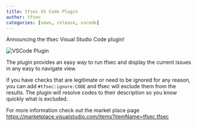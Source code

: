 ```yaml
---
title: tfsec VS Code Plugin
author: tfsec
categories: [news, release, vscode]
---
```


Announcing the tfsec Visual Studio Code plugin!

![VSCode Plugin](hhttps://raw.githubusercontent.com/tfsec/vscode-tfsec/master/tfsec-explorer-usage.gif)

The plugin provides an easy way to run tfsec and display the current issues in any easy to navigate view.

If you have checks that are legitimate or need to be ignored for any reason, you can add `#tfsec:ignore:CODE` and tfsec will exclude them from the results. The plugin will resolve codes to their description so you know quickly what is excluded.

For more information check out the market place page https://marketplace.visualstudio.com/items?itemName=tfsec.tfsec